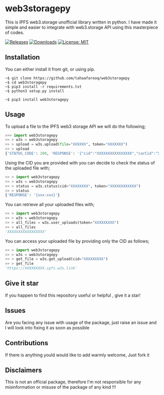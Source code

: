 # web3storagepy
This is IPFS web3.storage unofficial library written in python. I have made it simple and easier to integrate with web3.storage API using this masterpiece of codes.

[![Releases](https://badgen.net/github/releases/tahaafarooq/web3storagepy)](https://github.com/tahaafarooq/web3storagepy/releases)
[![Downloads](https://static.pepy.tech/badge/web3storagepy)](https://pepy.tech/project/web3storagepy)
[![License: MIT](https://img.shields.io/badge/License-MIT-yellow.svg)](https://opensource.org/licenses/MIT)

## Installation
You can either install it from git, or using pip.

```shell
~$ git clone https://github.com/tahaafarooq/web3storagepy
~$ cd web3storagepy
~$ pip3 install -r requirements.txt 
~$ python3 setup.py install
```

```shell
~$ pip3 install web3storagepy
```

## Usage

To upload a file to the IPFS web3 storage API we will do the following;

```python
>>> import web3storagepy
>> > w3s = web3storagepy
>> > upload = w3s.upload(file="XXXXXX", token="XXXXXXX")
>> > upload
{'STATUS_CODE': 200, 'RESPONSE': '{"cid":"XXXXXXXXXXXXXXXX","carCid":"XXXXXXXXXXXX"}'}
```

Using the CID you are provided with you can decide to check the status of the uploaded file with;

```python
>> > import web3storagepy
>> > w3s = web3storagepy
>> > status = w3s.status(cid="XXXXXXXX", token="XXXXXXXXXXXX")
>> > status
{'RESPONSE': '{xxx:xxx}'}
```

You can retrieve all your uploaded files with;

```python
>> > import web3storagepy
>> > w3s = web3storagepy
>> > all_files = w3s.user_uploads(token="XXXXXXXXX")
>> > all_files
'XXXXXXXXXXXXXXXXX'
```

You can access your uploaded file by providing only the CID as follows;

```python
>> > import web3storagepy
>> > w3s = web3storagepy
>> > get_file = w3s.get_upload(cid="XXXXXXXXX")
>> > get_file
'https://XXXXXXXXX.ipfs.w3s.link'
```

## Give it star
If you happen to find this repository useful or helpful , give it a star!

## Issues

Are you facing any issue with usage of the package, just raise an issue and I will look into fixing it as soon as possible

## Contributions

If there is anything yould would like to add warmly welcome, Just fork it

## Disclaimers

This is not an official package, therefore I'm not responsible for any misinformation or misuse of the package of any kind !!!

